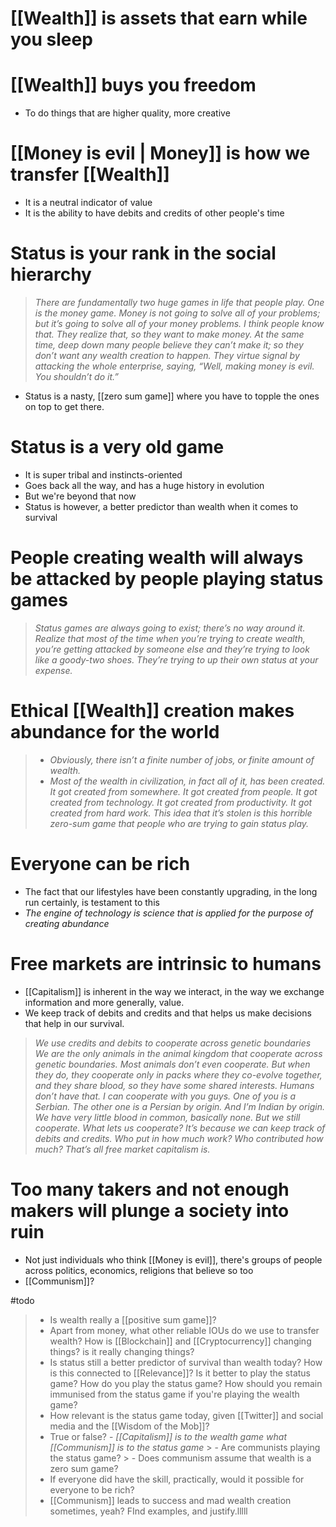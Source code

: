 # [[Wealth]] is assets that earn while you sleep
# [[Wealth]] buys you freedom
- To do things that are higher quality, more creative
# [[Money is evil | Money]] is how we transfer [[Wealth]]
- It is a neutral indicator of value
- It is the ability to have debits and credits of other people's time
# Status is your rank in the social hierarchy
> *There are fundamentally two huge games in life that people play. One is the money game. Money is not going to solve _all_ of your problems; but it’s going to solve all of your _money_ problems. I think people know that. They realize that, so they want to make money. At the same time, deep down many people believe they can’t make it; so they don’t want any wealth creation to happen. They virtue signal by attacking the whole enterprise, saying, “Well, making money is evil. You shouldn’t do it.”*

- Status is a nasty, [[zero sum game]] where you have to topple the ones on top to get there.

# Status is a very old game
- It is super tribal and instincts-oriented
- Goes back all the way, and has a huge history in evolution
- But we're beyond that now
- Status is however, a better predictor than wealth when it comes to survival



# People creating wealth will always be attacked by people playing status games
> *Status games are always going to exist; there’s no way around it. Realize that most of the time when you’re trying to create wealth, you’re getting attacked by someone else and they’re trying to look like a goody-two shoes. They’re trying to up their own status at your expense.*


# Ethical [[Wealth]] creation makes abundance for the world
> - *Obviously, there isn’t a finite number of jobs, or finite amount of wealth.*
> - *Most of the wealth in civilization, in fact all of it, has been created. It got created from somewhere. It got created from people. It got created from technology. It got created from productivity. It got created from hard work. This idea that it’s stolen is this horrible zero-sum game that people who are trying to gain status play.*


# Everyone can be rich
 - The fact that our lifestyles have been constantly upgrading, in the long run certainly, is testament to this
 - *The engine of technology is science that is applied for the purpose of creating abundance*


# Free markets are intrinsic to humans
- [[Capitalism]] is inherent in the way we interact, in the way we exchange information and more generally, value. 
- We keep track of debits and credits and that helps us make decisions that help in our survival.
> _We use credits and debits to cooperate across genetic boundaries_
> *We are the only animals in the animal kingdom that cooperate across genetic boundaries. Most animals don’t even cooperate. But when they do, they cooperate only in packs where they co-evolve together, and they share blood, so they have some shared interests.
> Humans don’t have that. I can cooperate with you guys. One of you is a Serbian. The other one is a Persian by origin. And I’m Indian by origin. We have very little blood in common, basically none. But we still cooperate.
> What lets us cooperate? It’s because we can keep track of debits and credits. Who put in how much work? Who contributed how much? That’s all free market capitalism is.*

# Too many takers and not enough makers will plunge a society into ruin
- Not just individuals who think [[Money is evil]], there's groups of people across politics, economics, religions that believe so too
- [[Communism]]?


#todo 
> - Is wealth really a [[positive sum game]]?
> - Apart from money, what other reliable IOUs do we use to transfer wealth? How is [[Blockchain]] and [[Cryptocurrency]] changing things? is it really changing things?
> - Is status still a better predictor of survival than wealth today? How is this connected to [[Relevance]]? Is it better to play the status game? How do you play the status game? How should you remain immunised from the status game if you're playing the wealth game?
> - How relevant is the status game today, given [[Twitter]] and social media and the [[Wisdom of the Mob]]?
> - True or false? - *[[Capitalism]] is to the wealth game what [[Communism]] is to the status game*
	> - Are communists playing the status game? 
	> - Does communism assume that wealth is a zero sum game?
> - If everyone did have the skill, practically, would it possible for everyone to be rich?
> - [[Communism]] leads to success and mad wealth creation sometimes, yeah? FInd examples, and justify.lllll